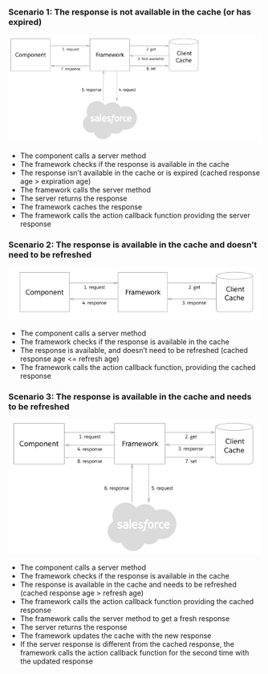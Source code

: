 ### Scenario 1: The response is not available in the cache (or has expired)
![ScreenShot](https://github.com/ckprajkumar/sfdc/blob/master/Picture6.png?raw=true)
* The component calls a server method
* The framework checks if the response is available in the cache
* The response isn’t available in the cache or is expired (cached response age > expiration age)
* The framework calls the server method
* The server returns the response
* The framework caches the response
* The framework calls the action callback function providing the server response
### Scenario 2: The response is available in the cache and doesn’t need to be refreshed
![ScreenShot](https://github.com/ckprajkumar/sfdc/blob/master/Picture7.png?raw=true)
* The component calls a server method
* The framework checks if the response is available in the cache
* The response is available, and doesn’t need to be refreshed (cached response age <= refresh age)
* The framework calls the action callback function, providing the cached response
### Scenario 3: The response is available in the cache and needs to be refreshed
![ScreenShot](https://github.com/ckprajkumar/sfdc/blob/master/Picture8.png?raw=true)
* The component calls a server method
* The framework checks if the response is available in the cache
* The response is available in the cache and needs to be refreshed (cached response age > refresh age)
* The framework calls the action callback function providing the cached response
* The framework calls the server method to get a fresh response
* The server returns the response
* The framework updates the cache with the new response
* If the server response is different from the cached response, the framework calls the action callback function for the second time with the updated response

